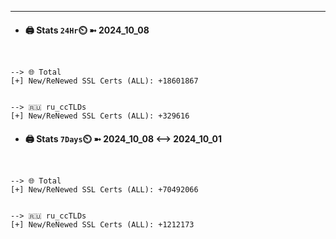 

---
- #### 🖨️ **Stats** `24Hr`⏲️ ➼ 2024_10_08
```console


--> 🌐 Total
[+] New/ReNewed SSL Certs (ALL): +18601867


--> 🇷🇺 ru_ccTLDs
[+] New/ReNewed SSL Certs (ALL): +329616

```

- #### 🖨️ **Stats** `7Days`⏲️ ➼ 2024_10_08 <--> 2024_10_01
```console


--> 🌐 Total
[+] New/ReNewed SSL Certs (ALL): +70492066


--> 🇷🇺 ru_ccTLDs
[+] New/ReNewed SSL Certs (ALL): +1212173

```


